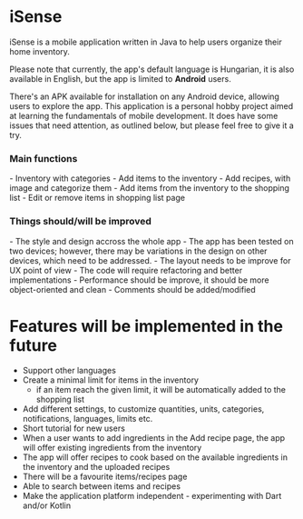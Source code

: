 # iSense
iSense is a mobile application written in Java to help users organize their home inventory.

Please note that currently, the app's default language is Hungarian, it is also available in English, but the app is limited to <b>Android</b> users.

There's an APK available for installation on any Android device, allowing users to explore the app.
This application is a personal hobby project aimed at learning the fundamentals of mobile development.
It does have some issues that need attention, as outlined below, but please feel free to give it a try.

<h3>Main functions</h3>
-  Inventory with categories
-  Add items to the inventory
-  Add recipes, with image and categorize them
-  Add items from the inventory to the shopping list
-  Edit or remove items in shopping list page

<h3>Things should/will be improved</h3>
- The style and design accross the whole app
  - The app has been tested on two devices; however, there may be variations in the design on other devices, which need to be addressed.
  - The layout needs to be improve for UX point of view
- The code will require refactoring and better implementations
  - Performance should be improve, it should be more object-oriented and clean
  - Comments should be added/modified

# Features will be implemented in the future
- Support other languages
- Create a minimal limit for items in the inventory
    - if an item reach the given limit, it will be automatically added to the shopping list
- Add different settings, to customize quantities, units, categories, notifications, languages, limits etc.
- Short tutorial for new users
- When a user wants to add ingredients in the Add recipe page, the app will offer existing ingredients from the inventory
- The app will offer recipes to cook based on the available ingredients in the inventory and the uploaded recipes
- There will be a favourite items/recipes page
- Able to search between items and recipes
- Make the application platform independent - experimenting with Dart and/or Kotlin
